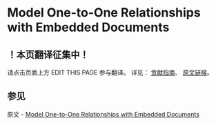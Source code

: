 # Model One-to-One Relationships with Embedded Documents

## ！本页翻译征集中！

请点击页面上方 EDIT THIS PAGE 参与翻译。
详见：
[贡献指南]( https://github.com/JinMuInfo/MongoDB-Manual-zh/blob/master/CONTRIBUTING.md )、
[原文链接](  https://docs.mongodb.com/manual/tutorial/model-embedded-one-to-one-relationships-between-documents/  )。

## 参见

原文 - [Model One-to-One Relationships with Embedded Documents]( https://docs.mongodb.com/manual/tutorial/model-embedded-one-to-one-relationships-between-documents/ )

